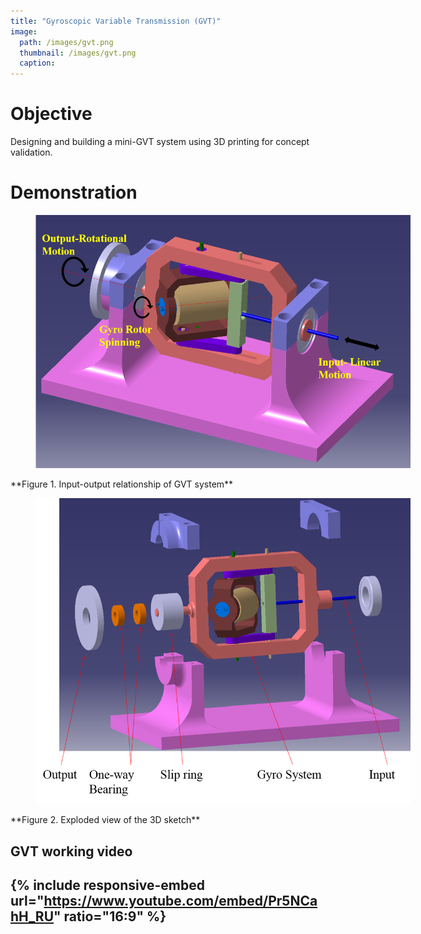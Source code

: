 ```yaml
---
title: "Gyroscopic Variable Transmission (GVT)"
image:
  path: /images/gvt.png
  thumbnail: /images/gvt.png
  caption:
---
```

# Objective
Designing and building a mini-GVT system using 3D printing for concept validation.

<!--# Abstract
Weeble is a small self-balancing robot like Segway. It has two wheels driven by two DC motors. It can stand and balance by itself. And it can move forward and back and make turns without falling down on the ground. The design of the robot is based on the model of inverted pendulum and moving cart. It has gyro sensors and accelerometers as inertia measure unit (IMU) and the sonar to avoid obstacles. The control loop features a PID controller loop. It also has the radio communication module for wireless connection to the computer.
-->

# Demonstration

<figure style="width: 600px" class="align-center">
  <img src="/images/gvt_io.png" alt="">
  <figcaption></figcaption>
</figure>
**Figure 1. Input-output relationship of GVT system**

<figure style="width: 600px" class="align-center">
  <img src="/images/gvt_3d_sketch_exploded.png" alt="">
  <figcaption></figcaption>
</figure>
**Figure 2. Exploded view of the 3D sketch**

## GVT working video

{% include responsive-embed url="https://www.youtube.com/embed/Pr5NCahH_RU" ratio="16:9" %}
---
